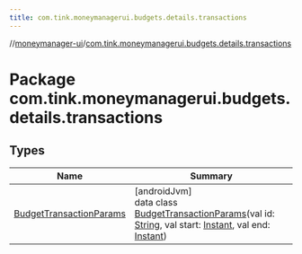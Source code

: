 ```yaml
---
title: com.tink.moneymanagerui.budgets.details.transactions
---
```

//[moneymanager-ui](../../index.html)/[com.tink.moneymanagerui.budgets.details.transactions](index.html)



# Package com.tink.moneymanagerui.budgets.details.transactions



## Types


| Name | Summary |
|---|---|
| [BudgetTransactionParams](-budget-transaction-params/index.html) | [androidJvm]<br>data class [BudgetTransactionParams](-budget-transaction-params/index.html)(val id: [String](https://kotlinlang.org/api/latest/jvm/stdlib/kotlin/-string/index.html), val start: [Instant](https://developer.android.com/reference/kotlin/java/time/Instant.html), val end: [Instant](https://developer.android.com/reference/kotlin/java/time/Instant.html)) |

